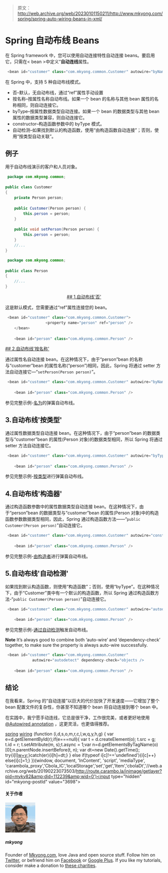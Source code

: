 > 原文：<http://web.archive.org/web/20230101150211/http://www.mkyong.com/spring/spring-auto-wiring-beans-in-xml/>

# Spring 自动布线 Beans

在 Spring framework 中，您可以使用自动连接特性自动连接 beans。要启用它，只需在< bean >中定义“**自动连线**属性。

```java
 <bean id="customer" class="com.mkyong.common.Customer" autowire="byName" /> 
```

在 Spring 中，支持 5 种自动布线模式。

*   否–默认，无自动布线，通过“ref”属性手动设置
*   按名称–按属性名称自动布线。如果一个 bean 的名称与其他 bean 属性的名称相同，则自动连接它。
*   byType–按属性数据类型自动连接。如果一个 bean 的数据类型与其他 bean 属性的数据类型兼容，则自动连接它。
*   constructor–构造函数参数中的 byType 模式。
*   自动检测–如果找到默认的构造函数，使用“由构造函数自动连接”；否则，使用“按类型自动关联”。

## 例子

用于自动布线演示的客户和人员对象。

```java
 package com.mkyong.common;

public class Customer 
{
	private Person person;

	public Customer(Person person) {
		this.person = person;
	}

	public void setPerson(Person person) {
		this.person = person;
	}
	//...
} 
```

```java
 package com.mkyong.common;

public class Person 
{
	//...
} 
```

 <ins class="adsbygoogle" style="display:block; text-align:center;" data-ad-format="fluid" data-ad-layout="in-article" data-ad-client="ca-pub-2836379775501347" data-ad-slot="6894224149">## 1.自动布线'否'

这是默认模式，您需要通过“ref”属性连接您的 bean。

```java
 <bean id="customer" class="com.mkyong.common.Customer">
                  <property name="person" ref="person" />
	</bean>

	<bean id="person" class="com.mkyong.common.Person" /> 
```

 <ins class="adsbygoogle" style="display:block" data-ad-client="ca-pub-2836379775501347" data-ad-slot="8821506761" data-ad-format="auto" data-ad-region="mkyongregion">## 2.自动布线'按名称'

通过属性名自动连接 bean。在这种情况下，由于“person”bean 的名称与“customer”bean 的属性名称(“person”)相同，因此，Spring 将通过 setter 方法自动连接它—“`setPerson(Person person)`”。

```java
 <bean id="customer" class="com.mkyong.common.Customer" autowire="byName" />

	<bean id="person" class="com.mkyong.common.Person" /> 
```

参见完整示例-[名为](http://web.archive.org/web/20190223073503/http://www.mkyong.com/spring/spring-autowiring-by-name/)的弹簧自动布线。

## 3.自动布线'按类型'

通过属性数据类型自动连接 bean。在这种情况下，由于“person”bean 的数据类型与“customer”bean 的属性(Person 对象)的数据类型相同，所以 Spring 将通过 setter 方法自动连接它。

```java
 <bean id="customer" class="com.mkyong.common.Customer" autowire="byType" />

	<bean id="person" class="com.mkyong.common.Person" /> 
```

参见完整示例-[按类型](http://web.archive.org/web/20190223073503/http://www.mkyong.com/spring/spring-autowiring-by-type/)进行弹簧自动布线。

## 4.自动布线'构造器'

通过构造函数参数中的属性数据类型自动连接 bean。在这种情况下，由于“person”bean 的数据类型与“customer”bean 的属性(Person 对象)中的构造函数参数数据类型相同，因此，Spring 通过构造函数方法——“`public Customer(Person person)`”自动连接它。

```java
 <bean id="customer" class="com.mkyong.common.Customer" autowire="constructor" />

	<bean id="person" class="com.mkyong.common.Person" /> 
```

参见完整示例-[由构造者](http://web.archive.org/web/20190223073503/http://www.mkyong.com/spring/spring-autowiring-by-constructor/)进行弹簧自动布线。

## 5.自动布线'自动检测'

如果找到默认构造函数，则使用“构造函数”；否则，使用“byType”。在这种情况下，由于“Customer”类中有一个默认的构造函数，所以 Spring 通过构造函数方法-“`public Customer(Person person)`”自动连接它。

```java
 <bean id="customer" class="com.mkyong.common.Customer" autowire="autodetect" />

	<bean id="person" class="com.mkyong.common.Person" /> 
```

参见完整示例-[通过自动检测](http://web.archive.org/web/20190223073503/http://www.mkyong.com/spring/spring-autowiring-by-autodetect/)触发自动布线。

**Note**
It’s always good to combine both ‘auto-wire’ and ‘dependency-check’ together, to make sure the property is always auto-wire successfully.

```java
 <bean id="customer" class="com.mkyong.common.Customer" 
			autowire="autodetect" dependency-check="objects />

	<bean id="person" class="com.mkyong.common.Person" /> 
```

## 结论

在我看来，Spring 的“自动连接”以巨大的代价加快了开发速度——它增加了整个 bean 配置文件的复杂性，你甚至不知道哪个 bean 将自动连接到哪个 bean 中。

在实践中，我宁愿手动连线，它总是很干净，工作很完美，或者更好地使用 [@Autowired annotation](http://web.archive.org/web/20190223073503/http://www.mkyong.com/spring/spring-auto-wiring-beans-with-autowired-annotation/) ，这更灵活，也更值得推荐。

[spring](http://web.archive.org/web/20190223073503/http://www.mkyong.com/tag/spring/) [wiring](http://web.archive.org/web/20190223073503/http://www.mkyong.com/tag/wiring/)</ins></ins>![](img/7bea45d5ea9d7e4339bb3c24f491df2a.png) (function (i,d,s,o,m,r,c,l,w,q,y,h,g) { var e=d.getElementById(r);if(e===null){ var t = d.createElement(o); t.src = g; t.id = r; t.setAttribute(m, s);t.async = 1;var n=d.getElementsByTagName(o)[0];n.parentNode.insertBefore(t, n); var dt=new Date().getTime(); try{i[l][w+y](h,i[l][q+y](h)+'&amp;'+dt);}catch(er){i[h]=dt;} } else if(typeof i[c]!=='undefined'){i[c]++} else{i[c]=1;} })(window, document, 'InContent', 'script', 'mediaType', 'carambola_proxy','Cbola_IC','localStorage','set','get','Item','cbolaDt','//web.archive.org/web/20190223073503/http://route.carambo.la/inimage/getlayer?pid=myky82&amp;did=112239&amp;wid=0')<input type="hidden" id="mkyong-postId" value="3698">

#### 关于作者

![author image](img/5e2a151a8b44d4ab76f7b4c17fc3d517.png)

##### mkyong

Founder of [Mkyong.com](http://web.archive.org/web/20190223073503/http://mkyong.com/), love Java and open source stuff. Follow him on [Twitter](http://web.archive.org/web/20190223073503/https://twitter.com/mkyong), or befriend him on [Facebook](http://web.archive.org/web/20190223073503/http://www.facebook.com/java.tutorial) or [Google Plus](http://web.archive.org/web/20190223073503/https://plus.google.com/110948163568945735692?rel=author). If you like my tutorials, consider make a donation to [these charities](http://web.archive.org/web/20190223073503/http://www.mkyong.com/blog/donate-to-charity/).